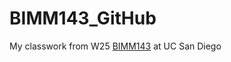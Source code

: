# BIMM143_GitHub
My classwork from W25 [BIMM143](https://bioboot.github.io/bimm143_W25/) at UC San Diego 




